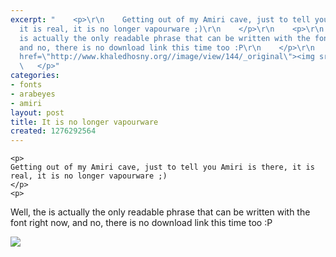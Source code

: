 ```yaml
---
excerpt: "    <p>\r\n    Getting out of my Amiri cave, just to tell you Amiri is there,
  it is real, it is no longer vapourware ;)\r\n    </p>\r\n    <p>\r\n  Well, the
  is actually the only readable phrase that can be written with the font right now,
  and no, there is no download link this time too :P\r\n    </p>\r\n    <p>\r\n      <a
  href=\"http://www.khaledhosny.org//image/view/144/_original\"><img src=\"http://www.khaledhosny.org/files/images/amiriishere.preview.png\"></img></a>\r\n
  \   </p>"
categories:
- fonts
- arabeyes
- amiri
layout: post
title: It is no longer vapourware
created: 1276292564
---
```

    <p>
    Getting out of my Amiri cave, just to tell you Amiri is there, it is real, it is no longer vapourware ;)
    </p>
    <p>
  Well, the is actually the only readable phrase that can be written with the font right now, and no, there is no download link this time too :P
    </p>
    <p>
      <a href="http://www.khaledhosny.org//image/view/144/_original"><img src="http://www.khaledhosny.org/files/images/amiriishere.preview.png"></img></a>
    </p>
